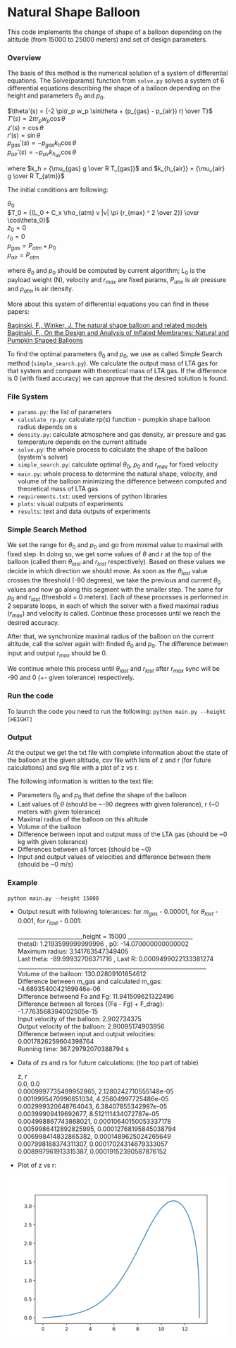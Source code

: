 # Natural Shape Balloon 

This code implements the change of shape of a balloon depending on the altitude (from 15000 to 25000 meters) and set of design parameters.   

### Overview
The basis of this method is the numerical solution of a system of differential equations. The Solve(params) function from `solve.py` solves a system of 6 differential equations describing the shape of a balloon depending on the height and parameters $\theta_0$ and $p_0$.

$\theta'(s) = {-2 \pi(r_p w_p \sin\theta + (p_{gas} - p_{air}) r) \over T}$ \
$T'(s) = 2 \pi r_p w_p \cos\theta$ \
$z'(s) = \cos\theta$ \
$r'(s) = \sin\theta$ \
$p_{gas}'(s) = - p_{gas} k_h \cos\theta$ \
$p_{air}'(s) = - p_{air} k_{h_{air}} \cos\theta$

where $k_h = {\mu_{gas} g \over R T_{gas}}$ and $k_{h_{air}} = {\mu_{air} g \over R T_{atm}}$

The initial conditions are following:

$\theta_0$ \
$T_0 = {(L_0 + C_x \rho_{atm} v |v| \pi {r_{max} ^ 2 \over 2}) \over \cos\theta_0}$ \
$z_0 = 0$ \
$r_0 = 0$ \
$p_{gas} = P_{atm} + p_0$ \
$p_{air} = P_{atm}$ 

where $\theta_0$ and $p_0$ should be computed by current algorithm; $L_0$ is the payload weight (N), velocity and $r_{max}$ are fixed params, $P_{atm}$ is air pressure and $\rho_{atm}$ is air density.

More about this system of differential equations you can find in these papers:

[Baginski, F., Winker, J. The natural shape balloon and related models](https://doi.org/10.1016/j.asr.2003.10.030) \
[Baginski, F., On the Design and Analysis of Inflated Membranes: Natural and Pumpkin Shaped Balloons](https://www.jstor.org/stable/4096199)  

To find the optimal parameters $\theta_0$ and $p_0$, we use as called Simple Search method (`simple_search.py`). We calculate the output mass of LTA gas for that system and compare with theoretical mass of LTA gas. If the difference is 0 (with fixed accuracy) we can approve that the desired solution is found. 

### File System
* `params.py`: the list of parameters
* `calculate_rp.py`: calculate rp(s) function - pumpkin shape balloon radius depends on s
* `density.py`: calculate atmosphere and gas density, air pressure and gas temperature depends on the current altitude
* `solve.py`: the whole process to calculate the shape of the balloon (system's solver)
* `simple_search.py`: calculate optimal $\theta_0$, $p_0$ and $r_{max}$ for fixed velocity
* `main.py`: whole process to determine the natural shape, velocity, and volume of the balloon minimizing the difference between computed and theoretical mass of LTA gas 
* `requirements.txt`: used versions of python libraries
* `plots`: visual outputs of experiments
* `results`: text and data outputs of experiments

### Simple Search Method

We set the range for $\theta_0$ and $p_0$ and go from minimal value to maximal with fixed step. In doing so, we get some values of $\theta$ and $r$ at the top of the balloon (called them $\theta_{last}$ and $r_{last}$ respectively). Based on these values we decide in which direction we should move. As soon as the $\theta_{last}$ value crosses the threshold (-90 degrees), we take the previous and current $\theta_0$ values and now go along this segment with the smaller step. The same for $p_0$ and $r_{last}$ (threshold = 0 meters). Each of these processes is performed in 2 separate loops, in each of which the solver with a fixed maximal radius ($r_{max}$) and velocity is called. Continue these processes until we reach the desired accuracy. 

After that, we synchronize maximal radius of the balloon on the current altitude, call the solver again with finded $\theta_0$ and $p_0$. The difference between input and output $r_{max}$ should be 0. 

We continue whole this process until $\theta_{last}$ and $r_{last}$ after $r_{max}$ sync will be -90 and 0 (+- given tolerance) respectively.     

### Run the code
To launch the code you need to run the following: 
`python main.py --height [HEIGHT]`

### Output
At the output we get the txt file with complete information about the state of the balloon at the given altitude, csv file with lists of z and r (for future calculations) and svg file with a plot of z vs r. 

The following information is written to the text file:
* Parameters $\theta_0$ and $p_0$ that define the shape of the balloon
* Last values of $\theta$ (should be ~-90 degrees with given tolerance), r (~0 meters with given tolerance) 
* Maximal radius of the balloon on this altitude
* Volume of the balloon
* Difference between input and output mass of the LTA gas (should be ~0 kg with given tolerance)
* Differences between all forces (should be ~0)
* Input and output values of velocities and difference between them (should be ~0 m/s)

### Example

`python main.py --height 15000`

* Output result with following tolerances: for $m_{gas}$ - 0.00001, for $\theta_{last}$ - 0.001, for $r_{last}$ - 0.001:

  _______________________height =  15000 _______________________ \
  theta0:  1.2193599999999996 , p0:  -14.070000000000002 \
  Maximum radius:  3.141763547349405 \
  Last theta:  -89.99932706371716 , Last R:  0.0009499022133381274 \
  ___________________________________________________________________ \
  Volume of the balloon:  130.02809101854612 \
  Difference between m_gas and calculated m_gas:  -4.6893540042169946e-06 \
  Difference betweend Fa and Fg:  11.941509621322496 \
  Difference between all forces {(Fa - Fg) + F_drag}:  -1.7763568394002505e-15 \
  Input velocity of the balloon:  2.902734375 \
  Output velocity of the balloon:  2.90095174903956 \
  Difference between input and output velocities:  0.0017826259604398764 \
  Running time:  367.29792070388794 s 


* Data of zs and rs for future calculations: 
(the top part of table)

  z, r \
  0.0, 0.0 \
  0.0009997735499952865, 2.1280242710555148e-05 \
  0.0019995470996851034, 4.25604997725486e-05 \
  0.002999320648764043, 6.38407855342987e-05 \
  0.00399909419692677, 8.512111434072787e-05 \
  0.004998867743868021, 0.00010640150053337178 \
  0.0059986412892825995, 0.00012768195845038794 \
  0.006998414832865382, 0.0001489625024265649 \
  0.007998188374311307, 0.00017024314679333057 \
  0.008997961913315387, 0.00019152390587876152

* Plot of z vs r:

![plot](./plots/bisection_height_15000.svg)
